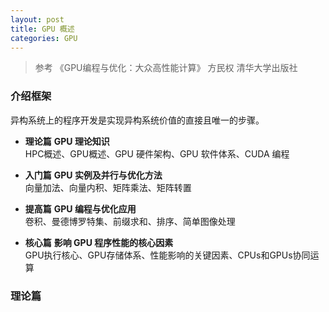 ```yaml
---
layout: post
title: GPU 概述
categories: GPU
---
```


> 参考 《GPU编程与优化：大众高性能计算》 方民权 清华大学出版社

### 介绍框架

异构系统上的程序开发是实现异构系统价值的直接且唯一的步骤。

- **理论篇** **GPU 理论知识**  
HPC概述、GPU概述、GPU 硬件架构、GPU 软件体系、CUDA 编程  

- **入门篇** **GPU 实例及并行与优化方法**  
向量加法、向量内积、矩阵乘法、矩阵转置  

- **提高篇** **GPU 编程与优化应用**  
卷积、曼德博罗特集、前缀求和、排序、简单图像处理  

- **核心篇** **影响 GPU 程序性能的核心因素**  
GPU执行核心、GPU存储体系、性能影响的关键因素、CPUs和GPUs协同运算  

### 理论篇